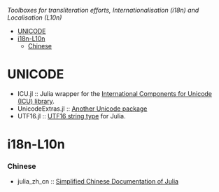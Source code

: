 *Toolboxes for transliteration efforts, Internationalisation (i18n) and Localisation (L10n)*

* [UNICODE](#unicode)
* [i18n-L10n](#i18n-L10n)
   * [Chinese](#chinese)

# UNICODE
* ICU.jl :: Julia wrapper for the [International Components for Unicode (ICU) library](https://github.com/nolta/ICU.jl).
* UnicodeExtras.jl :: [Another Unicode package](https://github.com/nolta/UnicodeExtras.jl)
* UTF16.jl :: [UTF16 string type](https://github.com/nolta/UTF16.jl) for Julia.

# i18n-L10n
### Chinese
* julia_zh_cn :: [Simplified Chinese Documentation of Julia](https://github.com/JuliaCN/julia_zh_cn)
